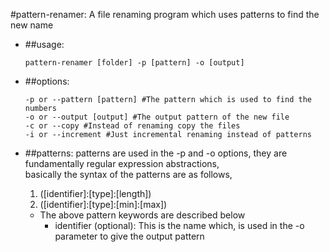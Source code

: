 #pattern-renamer: A file renaming program which uses patterns to find the new name

- ##usage:
	```
	pattern-renamer [folder] -p [pattern] -o [output]
	```

- ##options:
	```
	-p or --pattern [pattern] #The pattern which is used to find the numbers
	-o or --output [output] #The output pattern of the new file
	-c or --copy #Instead of renaming copy the files
	-i or --increment #Just incremental renaming instead of patterns
	```

- ##patterns:
	   patterns are used in the -p and -o options, they are fundamentally regular expression abstractions,   
	   basically the syntax of the patterns are as follows,   
	1. ([identifier]:[type]:[length])
	2. ([identifier]:[type]:[min]:[max])

	+ The above pattern keywords are described below
	  * identifier (optional): This is the name which, is used in the -o parameter to give the output pattern